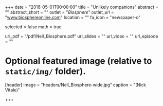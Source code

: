 +++
date = "2016-05-01T00:00:00"
title = "Unlikely companions"
abstract = ""
abstract_short = ""
outlet = "*Biosphere*"
outlet_url = "www.biosphereonline.com"
location = ""
fa_icon = "newspaper-o"

selected = false
math = true

url_pdf = "/pdf/Nell_Biosphere.pdf"
url_slides = ""
url_video = ""
url_episode = ""

# Optional featured image (relative to `static/img/` folder).
[header]
image = "headers/Nell_Biosphere-wide.jpg"
caption = "(Nick Vitale)"

+++

